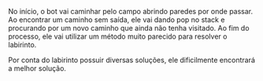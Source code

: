 No início, o bot vai caminhar pelo campo abrindo paredes por onde passar. Ao encontrar um caminho sem saída, ele vai dando pop no stack e procurando por um novo caminho que ainda não tenha visitado. Ao fim do processo, ele vai utilizar um método muito parecido para resolver o labirinto.

Por conta do labirinto possuir diversas soluções, ele dificilmente encontrará a melhor solução.
